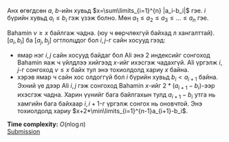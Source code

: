 Анх өгөгдсөн $a$, $b$-ийн хувьд $`x=\sum\limits_{i=1}^{n} |a_i-b_i|`$ гэе. $i$ бүрийн хувьд $a_i \le b_i$ гэж үзэж болно. Мөн $a_1 \le a_2 \le a_3 \le \ldots \le a_n$ гэе.

Bahamin $v \ge x$ байлгаж чадна. (юу ч өөрчлөхгүй байхад л хангалттай).\
$[a_i,b_i]$ ба $[a_j,b_j]$ огтлолцдог бол $i,j$-г сайн хосууд гээд:
* ямар нэг $i,j$ сайн хосууд байдаг бол Ali энэ 2 индексийг сонгоход Bahamin яаж ч үйлдлээ хийгээд $x$-ийг ихэсгэж чадахгүй. Ali үргэлж $i,j$-г сонгоход $v \le x$ байх тул энэ тохиолдолд хариу $x$ байна.
* хэрэв ямар ч сайн хос олдоггүй бол $i$ бүрийн хувьд $b_i<a_{i+1}$ байна. Эхний үе дээр Ali $i,j$ гэж сонгоход Bahamin $x$-ийг $2*(a_{i+1}-b_i)$-ээр ихэсгэж чадна. Харин үүнийг бага байлгахын тулд $a_{i+1}-b_i$ утга нь хамгийн бага байхаар $i,i+1$-г үргэлж сонгох нь оновчтой. Энэ тохиолдолд хариу $`x+2*\min\limits_{i=1}^{n-1}a_{i+1}-b_i`$.

**Time complexity:** $O(n\log n)$\
[Submission](https://codeforces.com/contest/2127/submission/332815966)